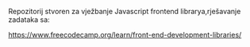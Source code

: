Repozitorij stvoren za vježbanje Javascript frontend librarya,rješavanje zadataka sa:

https://www.freecodecamp.org/learn/front-end-development-libraries/
